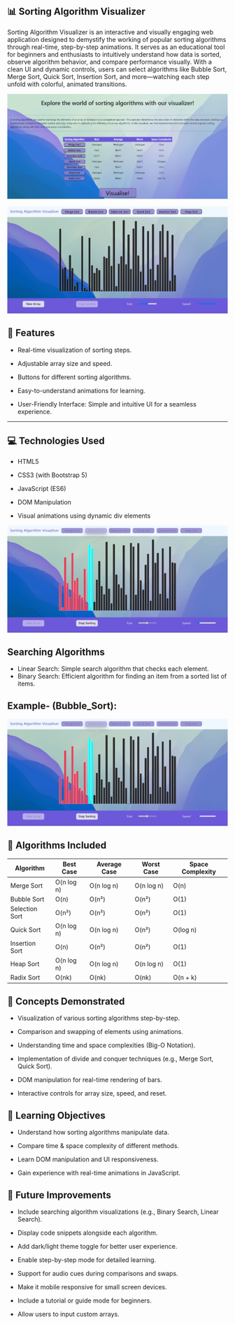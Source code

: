 ## 📊 Sorting Algorithm Visualizer


Sorting Algorithm Visualizer is an interactive and visually engaging web application designed to demystify the working of popular sorting algorithms through real-time, step-by-step animations. It serves as an educational tool for beginners and enthusiasts to intuitively understand how data is sorted, observe algorithm behavior, and compare performance visually. With a clean UI and dynamic controls, users can select algorithms like Bubble Sort, Merge Sort, Quick Sort, Insertion Sort, and more—watching each step unfold with colorful, animated transitions.


![iamge alt](https://github.com/Anujchoudhary87/Sorting-Algorithm-Visualizer/blob/84f6b293f5241e9bf97f75b8fd0c586c01308734/Home%20Screen.png)


![iamge alt](https://github.com/Anujchoudhary87/Sorting-Algorithm-Visualizer/blob/fa1fd55c3d1d121a6b4d13be97fa8cca71fbb82d/Sorting.png)


## 🚀 Features

- Real-time visualization of sorting steps.

- Adjustable array size and speed.

- Buttons for different sorting algorithms.

- Easy-to-understand animations for learning.

- User-Friendly Interface: Simple and intuitive UI for a seamless experience.

---
## 💻 Technologies Used


- HTML5

- CSS3 (with Bootstrap 5)

- JavaScript (ES6)

- DOM Manipulation

- Visual animations using dynamic div elements

![iamge alt](https://github.com/Anujchoudhary87/Sorting-Algorithm-Visualizer/blob/2c15c2a36e7a27141720ca8167d508de56eb6e04/Bubble_sort.png
)



## Searching Algorithms

- Linear Search: Simple search algorithm that checks each element.
- Binary Search: Efficient algorithm for finding an item from a sorted list of items.

## Example- (Bubble_Sort):

![iamge alt](https://github.com/Anujchoudhary87/Sorting-Algorithm-Visualizer/blob/2c15c2a36e7a27141720ca8167d508de56eb6e04/Bubble_sort.png
)

## 🧮 Algorithms Included

| Algorithm      | Best Case  | Average Case | Worst Case | Space Complexity |
| -------------- | ---------- | ------------ | ---------- | ---------------- |
| Merge Sort     | O(n log n) | O(n log n)   | O(n log n) | O(n)             |
| Bubble Sort    | O(n)       | O(n²)        | O(n²)      | O(1)             |
| Selection Sort | O(n²)      | O(n²)        | O(n²)      | O(1)             |
| Quick Sort     | O(n log n) | O(n log n)   | O(n²)      | O(log n)         |
| Insertion Sort | O(n)       | O(n²)        | O(n²)      | O(1)             |
| Heap Sort      | O(n log n) | O(n log n)   | O(n log n) | O(1)             |
| Radix Sort     | O(nk)      | O(nk)        | O(nk)      | O(n + k)         |


## 🧠 Concepts Demonstrated

- Visualization of various sorting algorithms step-by-step.

- Comparison and swapping of elements using animations.

- Understanding time and space complexities (Big-O Notation).

- Implementation of divide and conquer techniques (e.g., Merge Sort, Quick Sort).

- DOM manipulation for real-time rendering of bars.

- Interactive controls for array size, speed, and reset.

## 🎯 Learning Objectives

- Understand how sorting algorithms manipulate data.

- Compare time & space complexity of different methods.

- Learn DOM manipulation and UI responsiveness.

- Gain experience with real-time animations in JavaScript.
## 🚧 Future Improvements


- Include searching algorithm visualizations (e.g., Binary Search, Linear Search).

- Display code snippets alongside each algorithm.

- Add dark/light theme toggle for better user experience.

- Enable step-by-step mode for detailed learning.

- Support for audio cues during comparisons and swaps.

- Make it mobile responsive for small screen devices.



- Include a tutorial or guide mode for beginners.

- Allow users to input custom arrays.
